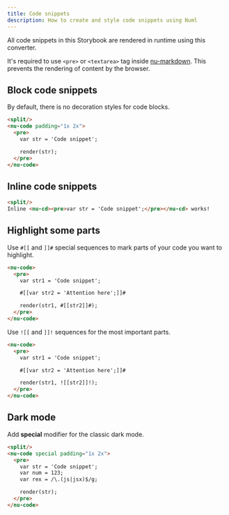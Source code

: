 ```yaml
---
title: Code snippets
description: How to create and style code snippets using Numl
---
```


All code snippets in this Storybook are rendered in runtime using this converter.

It's required to use `<pre>` or `<textarea>` tag inside [nu-markdown](../../reference/elements/nu-markdown.md). This prevents the rendering of content by the browser.

## Block code snippets

By default, there is no decoration styles for code blocks.

```html
<split/>
<nu-code padding="1x 2x">
  <pre>
    var str = 'Code snippet';

    render(str);
  </pre>
</nu-code>
```

## Inline code snippets

```html
<split/>
Inline <nu-cd><pre>var str = 'Code snippet';</pre></nu-cd> works!
```

## Highlight some parts

Use `#[[` and `]]#` special sequences to mark parts of your code you want to highlight.

```html
<nu-code>
  <pre>
    var str1 = 'Code snippet';

    #[[var str2 = 'Attention here';]]#

    render(str1, #[[str2]]#);
  </pre>
</nu-code>
```

Use `![[` and `]]!` sequences for the most important parts.

```html
<nu-code>
  <pre>
    var str1 = 'Code snippet';

    #[[var str2 = 'Attention here';]]#

    render(str1, ![[str2]]!);
  </pre>
</nu-code>
```

## Dark mode

Add **special** modifier for the classic dark mode.

```html
<split/>
<nu-code special padding="1x 2x">
  <pre>
    var str = 'Code snippet';
    var num = 123;
    var rex = /\.(js|jsx)$/g;

    render(str);
  </pre>
</nu-code>
```

